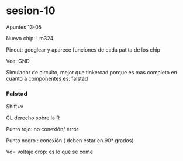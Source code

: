 # sesion-10

Apuntes 13-05

Nuevo chip: Lm324

Pinout: googlear y aparece funciones de cada patita de los chip 

Vee: GND 

Simulador de circuito, mejor que tinkercad porque es mas completo en cuanto a componentes es: falstad

### Falstad

Shift+v

CL derecho sobre la R 

Punto rojo: no conexión/ error 

Punto negro : conexión ( deben estar en 90* grados)

Vd= voltaje drop: es lo que se come 

